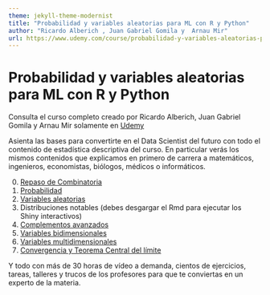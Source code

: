 ```yaml
---
theme: jekyll-theme-modernist
title: "Probabilidad y variables aleatorias para ML con R y Python"
author: "Ricardo Alberich , Juan Gabriel Gomila y  Arnau Mir"
url: https://www.udemy.com/course/probabilidad-y-variables-aleatorias-para-ml-con-r-y-python/?couponCode=B85F8D52148DF5AAD8F7
---
```



# Probabilidad y variables aleatorias para ML con R y Python

Consulta el curso completo creado por Ricardo Alberich, Juan Gabriel Gomila y Arnau Mir solamente en [Udemy](https://www.udemy.com/course/probabilidad-y-variables-aleatorias-para-ml-con-r-y-python/?couponCode=B85F8D52148DF5AAD8F7)

Asienta las bases para convertirte en el Data Scientist del futuro con todo el contenido de estadística descriptiva del curso. En particular verás los mismos contenidos que explicamos en primero de carrera a matemáticos, ingenieros, economistas, biólogos, médicos o informáticos. 

0. [Repaso de Combinatoria](https://joanby.github.io/probabilidad/Tema_0_Prerequisitos)
1. [Probabilidad](https://joanby.github.io/probabilidad/Tema_1_Probabilidad)
2. [Variables aleatorias](https://joanby.github.io/probabilidad/Tema_2_VA)
3. Distribuciones notables (debes desgargar el Rmd para ejecutar los Shiny interactivos)
4. [Complementos avanzados](https://joanby.github.io/probabilidad/Tema_4_Momentos)
5. [Variables bidimensionales](https://joanby.github.io/probabilidad/Tema_5_Varias_Variables)
6. [Variables multidimensionales](https://joanby.github.io/probabilidad/Tema_6_Varias_Variables)
7. [Convergencia y Teorema Central del límite](https://joanby.github.io/probabilidad/Tema_7_TCL)

Y todo con más de 30 horas de vídeo a demanda, cientos de ejercicios, tareas, talleres y trucos de los profesores para que te conviertas en un experto de la materia.
